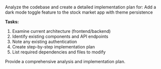 
Analyze the codebase and create a detailed implementation plan for: Add a dark mode toggle feature to the stock market app with theme persistence

**Tasks:**
1. Examine current architecture (frontend/backend)
2. Identify existing components and API endpoints
3. Note any existing authentication
4. Create step-by-step implementation plan
5. List required dependencies and files to modify

Provide a comprehensive analysis and implementation plan.

